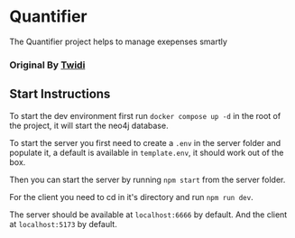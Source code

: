 # Quantifier

The Quantifier project helps to manage exepenses smartly

### Original By [Twidi](https://github.com/twidi/quantifier)

## Start Instructions

To start the dev environment first run `docker compose up -d` in the root of the project, it will start the neo4j database.

To start the server you first need to create a `.env` in the server folder and populate it, a default is available in `template.env`, it should work out of the box.

Then you can start the server by running `npm start` from the server folder.

For the client you need to cd in it's directory and run `npm run dev`.

The server should be available at `localhost:6666` by default.
And the client at `localhost:5173` by default.